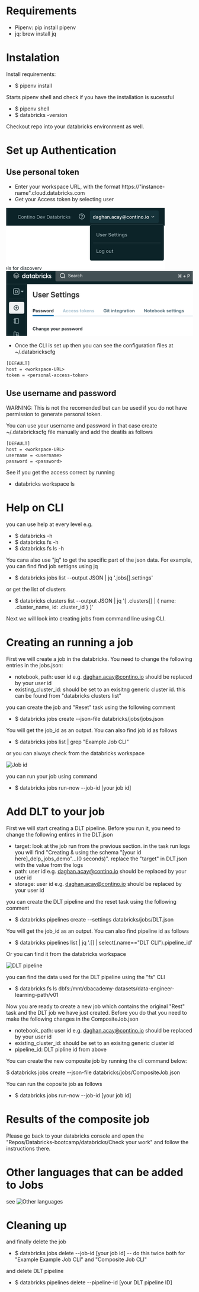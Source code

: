 # Requirements

- Pipenv: pip install pipenv
- jq:  brew install jq

# Instalation

Install requirements:

- $ pipenv install

Starts pipenv shell and check if you have the installation is sucessful
- $ pipenv shell
- $ databricks -version

Checkout repo into your databricks environment as well.

# Set up Authentication

## Use personal token

- Enter your workspace URL, with the format https://"instance-name".cloud.databricks.com
- Get your Access token by selecting user

![Select User settings](./images/UserSettings.png)
![Select Access Token](./images/AccessToken.png)

- Once the CLI is set up then you can see the configuration files at ~/.databrickscfg

```
[DEFAULT]
host = <workspace-URL>
token = <personal-access-token>
```

## Use username and password

WARNING: This is not the recomended but can be used if you do not have permission to generate personal token. 

You can use your username and password in that case create ~/.databrickscfg file manually and add the deatils as follows

```
[DEFAULT]
host = <workspace-URL>
username = <username>
password = <password>
````

See if you get the access correct by running 
 
 - databricks workspace ls

 # Help on CLI

 you can use help at every level e.g.

 - $ databricks -h
 - $ databricks fs -h
 - $ databricks fs ls -h

 You cana also use "jq" to get the specific part of the json data. For example, you can find find job settigns using jq

 - $ databricks jobs list --output JSON | jq '.jobs[].settings'

 or get the list of clusters 

 - $ databricks clusters list --output JSON | jq '[ .clusters[] | { name: .cluster_name, id: .cluster_id } ]'

 Next we will look into creating jobs from command line using CLI.

 # Creating an running a job

 First we will create a job in the databricks. You need to change the following entries in the jobs.json:

 - notebook_path: user id e.g. daghan.acay@contino.io should be replaced by your user id
 - existing_cluster_id: should be set to an exisitng generic cluster id. this can be found from "databricks clusters list"

 you can create the job and "Reset" task using the following comment

 - $ databricks jobs create --json-file databricks/jobs/jobs.json

 You will get the job_id as an output. You can also find job id as follows

 - $ databricks jobs list | grep "Example Job CLI"

 or you can always check from the databricks workspace 

![Job id](./images/JobId.png)


 you can run your job using command 

- $ databricks jobs run-now --job-id [your job id]

# Add DLT to your job

First we will start creating a DLT pipeline. Before you run it, you need to change the following entires in the DLT.json

- target: look at the job run from the previous section. in the task run logs you will find "Creating & using the schema "[your id here]_delp_jobs_demo"...(0 seconds)". replace the "target" in DLT.json with the value from the logs
- path: user id e.g. daghan.acay@contino.io should be replaced by your user id
- storage: user id e.g. daghan.acay@contino.io should be replaced by your user id

you can create the DLT pipeline and the reset task using the following comment

- $ databricks pipelines create --settings databricks/jobs/DLT.json

You will get the job_id as an output. You can also find pipeline id as follows

- $ databricks pipelines list | jq '.[] | select(.name=="DLT CLI").pipeline_id'

Or you can find it from the databricks workspace

![DLT pipeline](./images/DLTpipeline.png)

you can find the data used for the DLT pipeline using the "fs" CLI

- $ databricks fs ls dbfs:/mnt/dbacademy-datasets/data-engineer-learning-path/v01

Now you are ready to create a new job which contains the original "Rest" task and the DLT job we have just created. Before you do that you need to make the following changes in the CompositeJob.json

- notebook_path: user id e.g. daghan.acay@contino.io should be replaced by your user id
- existing_cluster_id: should be set to an exisitng generic cluster id 
- pipeline_id: DLT pipline id from above

You can create the new composite job by running the cli command below:

$ databricks jobs create --json-file databricks/jobs/CompositeJob.json

You can run the coposite job as follows

- $ databricks jobs run-now --job-id [your job id]

# Results of the composite job

Please go back to your databricks console and open the "Repos/Databricks-bootcamp/databricks/Check your work" and follow the instructions there.

# Other languages that can be added to Jobs

see 
![Other languages](./images/OtherLanguages.png)



# Cleaning up

and finally delete the job

- $ databricks jobs delete --job-id [your job id] -- do this twice both for "Example Example Job CLI" and "Composite Job CLI"

and delete DLT pipeline

- $ databricks pipelines delete --pipeline-id  [your DLT pipeline ID]